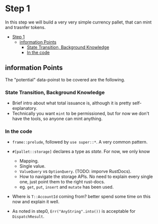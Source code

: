 # Step 1

In this step we will build a very very simple currency pallet, that can mint and trasnfer tokens.

- [Step 1](#step-1)
	- [information Points](#information-points)
		- [State Transition, Background Knowledge](#state-transition-background-knowledge)
		- [In the code](#in-the-code)


## information Points

 The "potential" data-poinst to be covered are the following.

### State Transition, Background Knowledge

* Brief intro about what total issuance is, although it is pretty self-explanatory.
* Technically you want `mint` to be permissioned, but for now we don't have the tools, so anyone can mint anything.


### In the code

* `frame::prelude`, followed by `use super::*`. A very common pattern.
* `#[pallet::storage]` declares a type as *state*. For now, we only know
  * Mapping.
  * Single value.
  * `ValueQuery` vs `OptionQuery`. (TODO: imporve RustDocs).
  * How to navigate the storage APIs. No need to explain every single one, just point them to the right rust-docs.
  * eg. `get`, `put`, `insert` and `mutate` has been used.

* Where is `T::AccountId` coming from? better spend some time on this now and explain it well.
* As noted in step0, `Err("AnyString".into())` is acceptable for `DispatchResult`.

